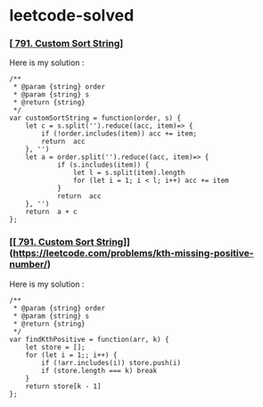 # leetcode-solved

### [<a href="https://leetcode.com/problems/custom-sort-string/" target="_blank"> 791. Custom Sort String<a/>]
Here is my solution : 
```
/**
 * @param {string} order
 * @param {string} s
 * @return {string}
 */
var customSortString = function(order, s) {
    let c = s.split('').reduce((acc, item)=> {
        if (!order.includes(item)) acc += item;
        return  acc
    }, '')
    let a = order.split('').reduce((acc, item)=> {
            if (s.includes(item)) {
                let l = s.split(item).length
                for (let i = 1; i < l; i++) acc += item
            }
            return  acc
    }, '')
    return  a + c
}; 
 ```
                                      
### [[[<a href="https://leetcode.com/problems/custom-sort-string/" target="_blank"> 791. Custom Sort String<a/>]](https://leetcode.com/problems/kth-missing-positive-number/)](https://leetcode.com/problems/kth-missing-positive-number/)
    
Here is my solution : 
```
/**
 * @param {string} order
 * @param {string} s
 * @return {string}
 */
var findKthPositive = function(arr, k) {
    let store = [];
    for (let i = 1;; i++) {
        if (!arr.includes(i)) store.push(i)
        if (store.length === k) break
    }
    return store[k - 1]
};
 ```
